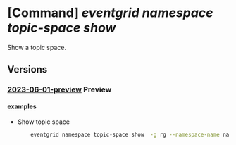 # [Command] _eventgrid namespace topic-space show_

Show a topic space.

## Versions

### [2023-06-01-preview](/Resources/mgmt-plane/L3N1YnNjcmlwdGlvbnMve30vcmVzb3VyY2Vncm91cHMve30vcHJvdmlkZXJzL21pY3Jvc29mdC5ldmVudGdyaWQvbmFtZXNwYWNlcy97fS90b3BpY3NwYWNlcy97fQ==/2023-06-01-preview.xml) **Preview**

<!-- mgmt-plane /subscriptions/{}/resourcegroups/{}/providers/microsoft.eventgrid/namespaces/{}/topicspaces/{} 2023-06-01-preview -->

#### examples

- Show topic space
    ```bash
        eventgrid namespace topic-space show  -g rg --namespace-name name -n topic-space
    ```
